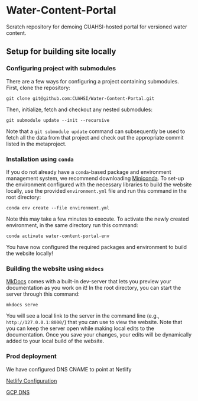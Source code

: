 # Water-Content-Portal
Scratch repository for demoing CUAHSI-hosted portal for versioned water content.

## Setup for building site locally

### Configuring project with submodules

There are a few ways for configuring a project containing submodules. First, clone the repository:

```
git clone git@github.com:CUAHSI/Water-Content-Portal.git
```

Then, initialize, fetch and checkout any nested submodules:

```
git submodule update --init --recursive
```

Note that a `git submodule update` command can subsequently be used to fetch all the data from that project and check out the appropriate commit listed in the metaproject.

### Installation using `conda`

If you do not already have a `conda`-based package and environment management system, we recommend downloading [Miniconda](https://www.anaconda.com/docs/getting-started/miniconda/main). To set-up the environment configured with the necessary libraries to build the website locally, use the provided `environment.yml` file and run this command in the root directory:

```
conda env create --file environment.yml
```

Note this may take a few minutes to execute. To activate the newly created environment, in the same directory run this command:
```
conda activate water-content-portal-env
```

You have now configured the required packages and environment to build the website locally!


### Building the website using `mkdocs`

[MkDocs](https://www.mkdocs.org/) comes with a built-in dev-server that lets you preview your documentation as you work on it! In the root directory, you can start the server through this command:
```
mkdocs serve
```
You will see a local link to the server in the command line (e.g., `http://127.0.0.1:8000/`) that you can use to view the website. Note that you can keep the server open while making local edits to the documentation. Once you save your changes, your edits will be dynamically added to your local build of the website.

### Prod deployment

We have configured DNS CNAME to point at Netlify

[Netlify Configuration](https://app.netlify.com/projects/cuahsi-water-portal/domain-management#production-domains)

[GCP DNS](https://console.cloud.google.com/net-services/dns/zones/cuahsi-io/rrsets/water-content-portal.cuahsi.io./CNAME/view?project=apps-320517)